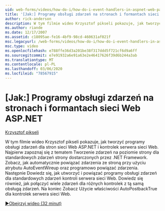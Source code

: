 ```yaml
---
uid: web-forms/videos/how-do-i/how-do-i-event-handlers-in-aspnet-web-pages-and-controls
title: '[Jak:] Programy obsługi zdarzeń na stronach i formantach sieci Web ASP.NET | Microsoft Docs'
author: rick-anderson
description: W tym filmie wideo Krzysztof pikseli pokazuje, jak tworzyć programy obsługi zdarzeń dla stron sieci Web ASP.NET i kontrolek serwera sieci Web. Najpierw Dowiedz się, jak utworzyć zdarzenia poziomu strony f...
ms.author: riande
ms.date: 12/17/2007
ms.assetid: c18095ae-fe16-4bf9-98cd-460631af021f
msc.legacyurl: /web-forms/videos/how-do-i/how-do-i-event-handlers-in-aspnet-web-pages-and-controls
msc.type: video
ms.openlocfilehash: e788ffe36d3a201be38f317ddd5f721cf6d9a6ff
ms.sourcegitcommit: e7e91932a6e91a63e2e46417626f39d6b244a3ab
ms.translationtype: MT
ms.contentlocale: pl-PL
ms.lasthandoff: 03/06/2020
ms.locfileid: "78567915"
---
```

# <a name="how-do-i-event-handlers-in-aspnet-web-pages-and-controls"></a>[Jak:] Programy obsługi zdarzeń na stronach i formantach sieci Web ASP.NET

[Krzysztof pikseli](https://twitter.com/chrispels)

W tym filmie wideo Krzysztof pikseli pokazuje, jak tworzyć programy obsługi zdarzeń dla stron sieci Web ASP.NET i kontrolek serwera sieci Web. Najpierw zapoznaj się z tematem Tworzenie zdarzeń na poziomie strony dla standardowych zdarzeń strony dostarczonych przez .NET Framework. Zobacz, jak automatycznie powiązać zdarzenia ze stroną przy użyciu atrybutu AutoEventWireup oraz programowo powiązać zdarzenia. Następnie Dowiedz się, jak utworzyć i powiązać programy obsługi zdarzeń dla standardowych zdarzeń kontroli serwera sieci Web. Dowiedz się również, jak połączyć wiele zdarzeń dla różnych kontrolek z tą samą obsługą zdarzeń. Na koniec Zobacz Użycie właściwości AutoPostbackTrue dla kontrolek serwera sieci Web.

[&#9654;Obejrzyj wideo (32 minut)](https://channel9.msdn.com/Blogs/ASP-NET-Site-Videos/how-do-i-event-handlers-in-aspnet-web-pages-and-controls)
